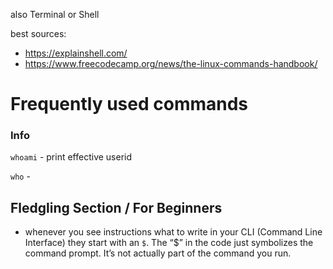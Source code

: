 also Terminal or Shell

best sources:
- https://explainshell.com/
- https://www.freecodecamp.org/news/the-linux-commands-handbook/

# Frequently used commands

### Info

`whoami` - print effective userid

`who` - 



## Fledgling Section / For Beginners

- whenever you see instructions what to write in your CLI (Command Line Interface) they start with an `$`. The “$” in the code just symbolizes the command prompt. It’s not actually part of the command you run.

